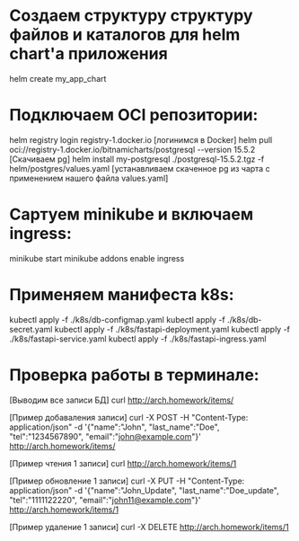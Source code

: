# Cоздаем структуру структуру файлов и каталогов для helm chart'а приложения
helm create my_app_chart

# Подключаем OCI репозитории:
helm registry login registry-1.docker.io  [логинимся в Docker]
helm pull oci://registry-1.docker.io/bitnamicharts/postgresql --version 15.5.2 [Скачиваем pg] 
helm install my-postgresql ./postgresql-15.5.2.tgz -f helm/postgres/values.yaml [устанавливаем скаченное pg из чарта c применением нашего файла values.yaml]

# Сартуем minikube и включаем ingress:
minikube start
minikube addons enable ingress

# Применяем манифеста k8s:
kubectl apply -f ./k8s/db-configmap.yaml
kubectl apply -f ./k8s/db-secret.yaml
kubectl apply -f ./k8s/fastapi-deployment.yaml
kubectl apply -f ./k8s/fastapi-service.yaml
kubectl apply -f ./k8s/fastapi-ingress.yaml


# Проверка работы в терминале:
[Выводим все записи БД]
curl http://arch.homework/items/

[Пример добаваления записи]
curl -X POST -H "Content-Type: application/json" -d '{"name":"John", "last_name":"Doe", "tel":"1234567890", "email":"john@example.com"}' http://arch.homework/items/

[Пример чтения 1 записи]
curl http://arch.homework/items/1

[Пример обновление 1 записи]
curl -X PUT -H "Content-Type: application/json" -d '{"name":"John_Update", "last_name":"Doe_update", "tel":"1111122220", "email":"john11@example.com"}' http://arch.homework/items/1

[Пример удаление 1 записи]
curl -X DELETE http://arch.homework/items/1
